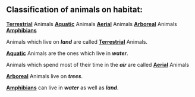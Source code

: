 ## Classification of animals on habitat:

[**Terrestrial**](terrestrial) Animals
[**Aquatic**](aquatic) Animals
[**Aerial**](aerial) Animals
[**Arboreal**](arboreal) Animals
[**Amphibians**](amphibians)


Animals which live on ***land*** are called [**Terrestrial**](terrestrial) Animals.


[**Aquatic**](aquatic) Animals are the ones which live in ***water***.

Animals which spend most of their time in the ***air*** are called [**Aerial**](aerial) Animals

[**Arboreal**](arboreal) Animals live on ***trees***.

[**Amphibians**](amphibians) can live in ***water*** as well as ***land***.